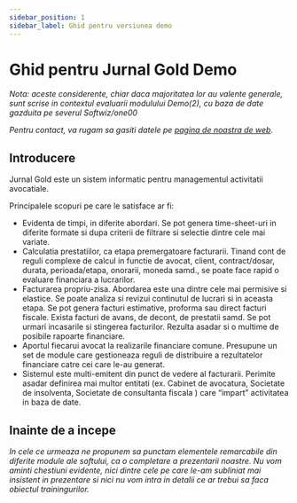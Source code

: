 ```yaml
---
sidebar_position: 1
sidebar_label: Ghid pentru versiunea demo
---
```


# Ghid pentru Jurnal Gold Demo

*Nota: aceste considerente, chiar daca majoritatea lor au valente generale,  sunt scrise in contextul evaluarii modulului Demo(2), cu baza de date gazduita pe severul Softwiz/one00* 

*Pentru contact, va rugam sa gasiti datele pe [pagina de noastra de web](https://www.softwiz.ro/contact/).*

## Introducere

Jurnal Gold este un sistem informatic pentru managementul activitatii avocatiale. 

Principalele scopuri pe care le satisface  ar fi:

- Evidenta de timpi, in diferite abordari. Se pot genera time-sheet-uri in diferite formate si dupa criterii de filtrare si selectie dintre cele mai variate.
- Calculatia prestatiilor, ca etapa premergatoare facturarii. Tinand cont de reguli complexe de calcul in functie de avocat, client, contract/dosar,  durata, perioada/etapa, onorarii, moneda samd., se poate face rapid o evaluare financiara a lucrarilor.
- Facturarea propriu-zisa. Abordarea este una dintre cele mai permisive si elastice. Se poate analiza si revizui continutul de lucrari si in aceasta etapa. Se pot genera facturi estimative,  proforma sau direct facturi fiscale. Exista facturi de avans, de decont, de prestatii samd. Se pot urmari incasarile si stingerea facturilor. Rezulta asadar si o multime de posibile rapoarte financiare.
- Aportul fiecarui avocat la realizarile financiare comune. Presupune un set de module care gestioneaza reguli de distribuire a rezultatelor financiare catre cei care le-au generat.
- Sistemul este multi-emitent din punct de vedere al facturarii. Perimite asadar definirea mai multor entitati (ex. Cabinet de avocatura, Societate de insolventa,  Societate de consultanta fiscala ) care “impart” activitatea in baza de date.

## Inainte de a incepe

 *In cele ce urmeaza ne propunem sa punctam elementele remarcabile din diferite module ale softului, ca o completare a prezentarii noastre. Nu vom aminti chestiuni evidente, nici dintre cele pe care le-am subliniat mai insistent in prezentare si nici nu vom intra in detalii ce ar trebui sa faca obiectul trainingurilor.*
